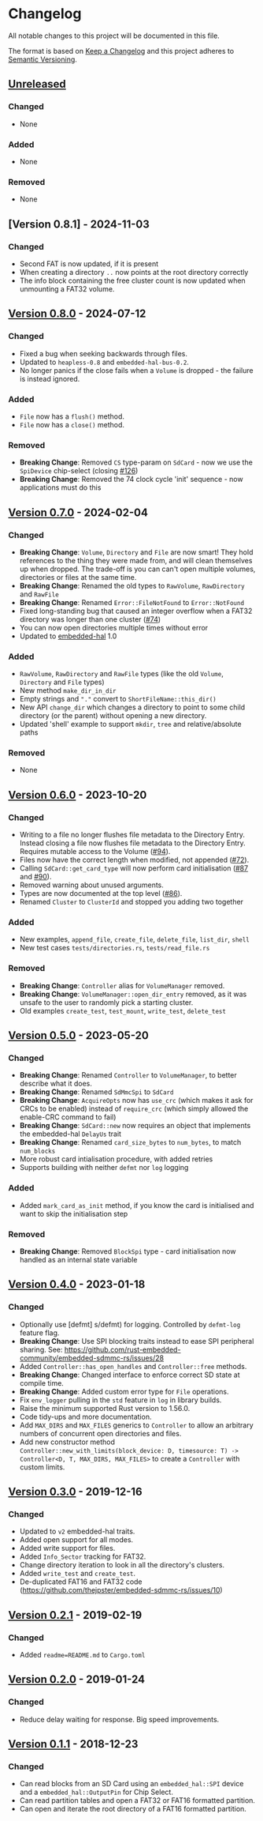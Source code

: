 # Changelog

All notable changes to this project will be documented in this file.

The format is based on [Keep a Changelog] and this project adheres to [Semantic Versioning].

## [Unreleased]

### Changed

- None

### Added

- None

### Removed

- None

## [Version 0.8.1] - 2024-11-03

### Changed

* Second FAT is now updated, if it is present
* When creating a directory `..` now points at the root directory correctly
* The info block containing the free cluster count is now updated when unmounting a FAT32 volume. 

## [Version 0.8.0] - 2024-07-12

### Changed

- Fixed a bug when seeking backwards through files.
- Updated to `heapless-0.8` and `embedded-hal-bus-0.2`.
- No longer panics if the close fails when a `Volume` is dropped - the failure is instead ignored.

### Added

- `File` now has a `flush()` method.
- `File` now has a `close()` method.

### Removed

- __Breaking Change__: Removed `CS` type-param on `SdCard` - now we use the `SpiDevice` chip-select (closing [#126])
- __Breaking Change__: Removed the 74 clock cycle 'init' sequence - now applications must do this

## [Version 0.7.0] - 2024-02-04

### Changed

- __Breaking Change__: `Volume`, `Directory` and `File` are now smart! They hold references to the thing they were made from, and will clean themselves up when dropped. The trade-off is you can can't open multiple volumes, directories or files at the same time.
- __Breaking Change__: Renamed the old types to `RawVolume`, `RawDirectory` and `RawFile`
- __Breaking Change__: Renamed `Error::FileNotFound` to `Error::NotFound`
- Fixed long-standing bug that caused an integer overflow when a FAT32 directory was longer than one cluster ([#74])
- You can now open directories multiple times without error
- Updated to [embedded-hal] 1.0

### Added

- `RawVolume`, `RawDirectory` and `RawFile` types (like the old `Volume`, `Directory` and `File` types)
- New method `make_dir_in_dir`
- Empty strings and `"."` convert to `ShortFileName::this_dir()`
- New API `change_dir` which changes a directory to point to some child directory (or the parent) without opening a new directory.
- Updated 'shell' example to support `mkdir`, `tree` and relative/absolute paths

### Removed

- None

[#126]: https://github.com/rust-embedded-community/embedded-sdmmc-rs/issues/126
[#74]: https://github.com/rust-embedded-community/embedded-sdmmc-rs/issues/74
[embedded-hal]: https://crates.io/crates/embedded-hal

## [Version 0.6.0] - 2023-10-20

### Changed

- Writing to a file no longer flushes file metadata to the Directory Entry.
  Instead closing a file now flushes file metadata to the Directory Entry.
  Requires mutable access to the Volume ([#94]).
- Files now have the correct length when modified, not appended ([#72]).
- Calling `SdCard::get_card_type` will now perform card initialisation ([#87] and [#90]).
- Removed warning about unused arguments.
- Types are now documented at the top level ([#86]).
- Renamed `Cluster` to `ClusterId` and stopped you adding two together

[#72]: https://github.com/rust-embedded-community/embedded-sdmmc-rs/issues/72
[#86]: https://github.com/rust-embedded-community/embedded-sdmmc-rs/issues/86
[#87]: https://github.com/rust-embedded-community/embedded-sdmmc-rs/issues/87
[#90]: https://github.com/rust-embedded-community/embedded-sdmmc-rs/issues/90
[#94]: https://github.com/rust-embedded-community/embedded-sdmmc-rs/issues/94

### Added

- New examples, `append_file`, `create_file`, `delete_file`, `list_dir`, `shell`
- New test cases `tests/directories.rs`, `tests/read_file.rs`

### Removed

- __Breaking Change__: `Controller` alias for `VolumeManager` removed.
- __Breaking Change__: `VolumeManager::open_dir_entry` removed, as it was unsafe to the user to randomly pick a starting cluster.
- Old examples `create_test`, `test_mount`, `write_test`, `delete_test`

## [Version 0.5.0] - 2023-05-20

### Changed

- __Breaking Change__: Renamed `Controller` to `VolumeManager`, to better describe what it does.
- __Breaking Change__: Renamed `SdMmcSpi` to `SdCard`
- __Breaking Change__: `AcquireOpts` now has `use_crc` (which makes it ask for CRCs to be enabled) instead of `require_crc` (which simply allowed the enable-CRC command to fail)
- __Breaking Change__: `SdCard::new` now requires an object that implements the embedded-hal `DelayUs` trait
- __Breaking Change__: Renamed `card_size_bytes` to `num_bytes`, to match `num_blocks`
- More robust card intialisation procedure, with added retries
- Supports building with neither `defmt` nor `log` logging

### Added

- Added `mark_card_as_init` method, if you know the card is initialised and want to skip the initialisation step

### Removed

- __Breaking Change__: Removed `BlockSpi` type - card initialisation now handled as an internal state variable

## [Version 0.4.0] - 2023-01-18

### Changed

- Optionally use [defmt] s/defmt) for logging.
    Controlled by `defmt-log` feature flag.
- __Breaking Change__: Use SPI blocking traits instead to ease SPI peripheral sharing.
  See: <https://github.com/rust-embedded-community/embedded-sdmmc-rs/issues/28>
- Added `Controller::has_open_handles` and `Controller::free` methods.
- __Breaking Change__: Changed interface to enforce correct SD state at compile time.
- __Breaking Change__: Added custom error type for `File` operations.
- Fix `env_logger` pulling in the `std` feature in `log` in library builds.
- Raise the minimum supported Rust version to 1.56.0.
- Code tidy-ups and more documentation.
- Add `MAX_DIRS` and `MAX_FILES` generics to `Controller` to allow an arbitrary numbers of concurrent open directories and files.
- Add new constructor method `Controller::new_with_limits(block_device: D, timesource: T) -> Controller<D, T, MAX_DIRS, MAX_FILES>`
  to create a `Controller` with custom limits.

## [Version 0.3.0] - 2019-12-16

### Changed

- Updated to `v2` embedded-hal traits.
- Added open support for all modes.
- Added write support for files.
- Added `Info_Sector` tracking for FAT32.
- Change directory iteration to look in all the directory's clusters.
- Added `write_test` and `create_test`.
- De-duplicated FAT16 and FAT32 code (<https://github.com/thejpster/embedded-sdmmc-rs/issues/10>)

## [Version 0.2.1] - 2019-02-19

### Changed

- Added `readme=README.md` to `Cargo.toml`

## [Version 0.2.0] - 2019-01-24

### Changed

- Reduce delay waiting for response. Big speed improvements.

## [Version 0.1.1] - 2018-12-23

### Changed

- Can read blocks from an SD Card using an `embedded_hal::SPI` device and a
  `embedded_hal::OutputPin` for Chip Select.
- Can read partition tables and open a FAT32 or FAT16 formatted partition.
- Can open and iterate the root directory of a FAT16 formatted partition.

[Keep a Changelog]: http://keepachangelog.com/en/1.0.0/
[Semantic Versioning]: http://semver.org/spec/v2.0.0.html
[Unreleased]: https://github.com/rust-embedded-community/embedded-sdmmc-rs/compare/v0.8.0...develop
[Version 0.8.0]: https://github.com/rust-embedded-community/embedded-sdmmc-rs/compare/v0.8.0...v0.7.0
[Version 0.7.0]: https://github.com/rust-embedded-community/embedded-sdmmc-rs/compare/v0.7.0...v0.6.0
[Version 0.6.0]: https://github.com/rust-embedded-community/embedded-sdmmc-rs/compare/v0.6.0...v0.5.0
[Version 0.5.0]: https://github.com/rust-embedded-community/embedded-sdmmc-rs/compare/v0.5.0...v0.4.0
[Version 0.4.0]: https://github.com/rust-embedded-community/embedded-sdmmc-rs/compare/v0.4.0...v0.3.0
[Version 0.3.0]: https://github.com/rust-embedded-community/embedded-sdmmc-rs/compare/v0.3.0...v0.2.1
[Version 0.2.1]: https://github.com/rust-embedded-community/embedded-sdmmc-rs/compare/v0.2.1...v0.2.0
[Version 0.2.0]: https://github.com/rust-embedded-community/embedded-sdmmc-rs/compare/v0.2.0...v0.1.1
[Version 0.1.1]: https://github.com/rust-embedded-community/embedded-sdmmc-rs/releases/tag/v0.1.1
